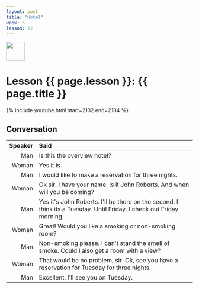 ```yaml
---
layout: post
title: "Hotel"
week: 5
lesson: 22
---
```


<a href="/"><img src="/assets/logo.svg" width="50"></a>
  
# Lesson {{ page.lesson }}: {{ page.title }}

{% include youtube.html start=2132 end=2184 %}

## Conversation

Speaker | Said
---: | :---
Man | Is this the overview hotel?
Woman | Yes it is.
Man | I would like to make a reservation for three nights.
Woman | Ok sir. I have your name. Is it John Roberts. And when will you be coming?
Man | Yes it's John Roberts. I'll be there on the second. I think its a Tuesday. Until Friday. I check out Friday morning.
Woman | Great! Would you like a smoking or non-smoking room?
Man | Non-smoking please. I can't stand the smell of smoke. Could I also get a room with a view?
Woman | That would be no problem, sir. Ok, see you have a reservation for Tuesday for three nights.
Man | Excellent. I'll see you on Tuesday.
